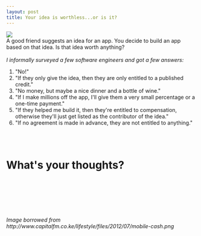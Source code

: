 ```yaml
---
layout: post
title: Your idea is worthless...or is it?
---
```

<img src="http://www.capitalfm.co.ke/lifestyle/files/2012/07/mobile-cash.png">
<br>
A good friend suggests an idea for an app. You decide to build an app based on that idea. Is that idea worth anything?
<br>
<br>
<i>I informally surveyed a few software engineers and got a few answers:</i>
<br>
<ol>
<li>"No!"</li>
<li>"If they only give the idea, then they are only entitled to a published credit."</li>
<li>"No money, but maybe a nice dinner and a bottle of wine."</li>
<li>"If I make millions off the app, I'll give them a very small percentage or a one-time payment."</li>
<li>"If they helped me build it, then they're entitled to compensation, otherwise they'll just get listed as the contributor of the idea."</li>
<li>"If no agreement is made in advance, they are not entitled to anything."</li>
</ol>
<br>
<br>
<h1>What's your thoughts?</h1>
<br>
<br>
<br>
<br>
<br>
<br>
<i>Image borrowed from http://www.capitalfm.co.ke/lifestyle/files/2012/07/mobile-cash.png </i>






